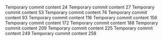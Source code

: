 Temporary commit content 24
Temporary commit content 27
Temporary commit content 53
Temporary commit content 74
Temporary commit content 93
Temporary commit content 116
Temporary commit content 156
Temporary commit content 172
Temporary commit content 188
Temporary commit content 209
Temporary commit content 225
Temporary commit content 249
Temporary commit content 258
